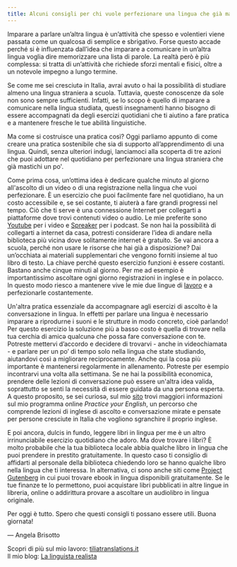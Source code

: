 ```yaml
---
title: Alcuni consigli per chi vuole perfezionare una lingua che già mastica un po’
---
```

Imparare a parlare un’altra lingua è un’attività che spesso e volentieri viene passata come un qualcosa di semplice e sbrigativo. Forse questo accade perché si è influenzatә dall’idea che imparare a comunicare in un’altra lingua voglia dire memorizzare una lista di parole. La realtà però è più complessa: si tratta di un’attività che richiede sforzi mentali e fisici, oltre a un notevole impegno a lungo termine.

Se come me sei cresciutә in Italia, avrai avuto o hai la possibilità di studiare almeno una lingua straniera a scuola. Tuttavia, queste conoscenze da sole non sono sempre sufficienti. Infatti, se lo scopo è quello di imparare a comunicare nella lingua studiata, questi insegnamenti hanno bisogno di essere accompagnati da degli esercizi quotidiani che ti aiutino a fare pratica e a mantenere fresche le tue abilità linguistiche.

Ma come si costruisce una pratica così? Oggi parliamo appunto di come creare una pratica sostenibile che sia di supporto all’apprendimento di una lingua. Quindi, senza ulteriori indugi, lanciamoci alla scoperta di tre azioni che puoi adottare nel quotidiano per perfezionare una lingua straniera che già mastichi un po'.

Come prima cosa, un’ottima idea è dedicare qualche minuto al giorno all'ascolto di un video o di una registrazione nella lingua che vuoi perfezionare. È un esercizio che puoi facilmente fare nel quotidiano, ha un costo accessibile e, se sei costante, ti aiuterà a fare grandi progressi nel tempo. Ciò che ti serve è una connessione Internet per collegarti a piattaforme dove trovi contenuti video o audio. Le mie preferite sono <a href="https://www.youtube.com/">Youtube</a> per i video e <a href="https://www.spreaker.com/search">Spreaker</a> per i podcast. Se non hai la possibilità di collegarti a internet da casa, potresti considerare l’idea di andare nella biblioteca più vicina dove solitamente internet è gratuito. Se vai ancora a scuola, perché non usare le risorse che hai già a disposizione? Dai un’occhiata ai materiali supplementari che vengono forniti insieme al tuo libro di testo. La chiave perché questo esercizio funzioni è essere costanti. Bastano anche cinque minuti al giorno. Per me ad esempio è importantissimo ascoltare ogni giorno registrazioni in inglese e in polacco. In questo modo riesco a mantenere vive le mie due lingue di <a href="https://www.tiliatranslations.it/">lavoro</a> e a perfezionarle costantemente.

Un'altra pratica essenziale da accompagnare agli esercizi di ascolto è la conversazione in lingua. In effetti per parlare una lingua è necessario imparare a riprodurne i suoni e le strutture in modo concreto, cioè parlando! Per questo esercizio la soluzione più a basso costo è quella di trovare nella tua cerchia di amicә qualcunә che possa fare conversazione con te. Potreste mettervi d’accordo e decidere di trovarvi - anche in videochiamata - e parlare per un po’ di tempo solo nella lingua che state studiando, aiutandovi così a migliorare reciprocamente. Anche qui la cosa più importante è mantenersi regolarmente in allenamento. Potreste per esempio incontrarvi una volta alla settimana. Se ne hai la possibilità economica, prendere delle lezioni di conversazione può essere un'altra idea valida, soprattutto se senti la necessità di essere guidatә da una persona esperta. A questo proposito, se sei curiosә, sul mio <a href="https://www.tiliatranslations.it/">sito</a> trovi maggiori informazioni sul mio programma online <em>Practice your English</em>, un percorso che comprende lezioni di inglese di ascolto e conversazione mirate e pensate per persone cresciute in Italia che vogliono sgranchire il proprio inglese.

E poi ancora, dulcis in fundo, leggere libri in lingua per me è un altro irrinunciabile esercizio quotidiano che adoro. Ma dove trovare i libri? È molto probabile che la tua biblioteca locale abbia qualche libro in lingua che puoi prendere in prestito gratuitamente. In questo caso ti consiglio di affidarti al personale della biblioteca chiedendo loro se hanno qualche libro nella lingua che ti interessa. In alternativa, ci sono anche siti come <a href="https://dev.gutenberg.org/">Project Gutenberg</a> in cui puoi trovare ebook in lingua disponibili gratuitamente. Se le tue finanze te lo permettono, puoi acquistare libri pubblicati in altre lingue in libreria, online o addirittura provare a ascoltare un audiolibro in lingua originale.

Per oggi è tutto. Spero che questi consigli ti possano essere utili. Buona giornata!

— Angela Brisotto

Scopri di più sul mio lavoro: <a href="https://www.tiliatranslations.it/">tiliatranslations.it</a> <br>
Il mio blog: <a href="https://angelatiliatranslations.github.io/blog/">La linguista realista</a>

